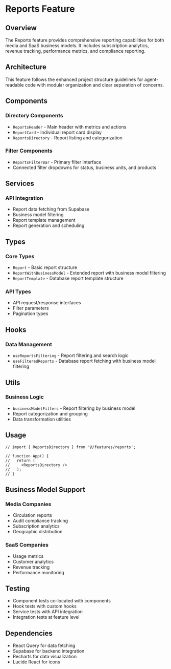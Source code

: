 # Reports Feature

## Overview

The Reports feature provides comprehensive reporting capabilities for both media and SaaS business models. It includes subscription analytics, revenue tracking, performance metrics, and compliance reporting.

## Architecture

This feature follows the enhanced project structure guidelines for agent-readable code with modular organization and clear separation of concerns.

## Components

### Directory Components
- `ReportsHeader` - Main header with metrics and actions
- `ReportCard` - Individual report card display
- `ReportsDirectory` - Report listing and categorization

### Filter Components  
- `ReportsFilterBar` - Primary filter interface
- Connected filter dropdowns for status, business units, and products

## Services

### API Integration
- Report data fetching from Supabase
- Business model filtering
- Report template management
- Report generation and scheduling

## Types

### Core Types
- `Report` - Basic report structure
- `ReportWithBusinessModel` - Extended report with business model filtering
- `ReportTemplate` - Database report template structure

### API Types
- API request/response interfaces
- Filter parameters
- Pagination types

## Hooks

### Data Management
- `useReportsFiltering` - Report filtering and search logic
- `useFilteredReports` - Database report fetching with business model filtering

## Utils

### Business Logic
- `businessModelFilters` - Report filtering by business model
- Report categorization and grouping
- Data transformation utilities

## Usage

```tsx
// import { ReportsDirectory } from '@/features/reports';

// function App() {
//   return (
//     <ReportsDirectory />
//   );
// }
```

## Business Model Support

### Media Companies
- Circulation reports
- Audit compliance tracking
- Subscription analytics
- Geographic distribution

### SaaS Companies  
- Usage metrics
- Customer analytics
- Revenue tracking
- Performance monitoring

## Testing

- Component tests co-located with components
- Hook tests with custom hooks
- Service tests with API integration
- Integration tests at feature level

## Dependencies

- React Query for data fetching
- Supabase for backend integration
- Recharts for data visualization
- Lucide React for icons